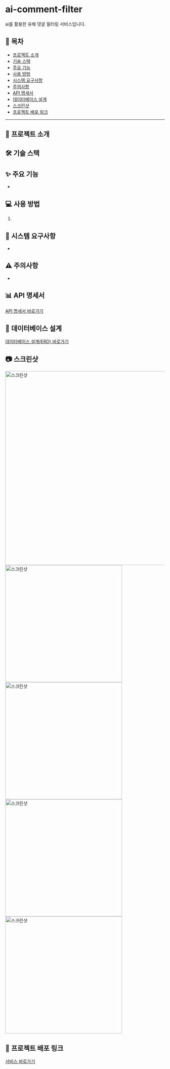 # ai-comment-filter

ai를 활용한 유해 댓글 필터링 서비스입니다.

## 📌 목차

- [프로젝트 소개](#-프로젝트-소개)
- [기술 스택](#-기술-스택)
- [주요 기능](#-주요-기능)
- [사용 방법](#-사용-방법)
- [시스템 요구사항](#-시스템-요구사항)
- [주의사항](#-주의사항)
- [API 명세서](#-api-명세서)
- [데이터베이스 설계](#-데이터베이스-설계)
- [스크린샷](#-스크린샷)
- [프로젝트 배포 링크](#-프로젝트-배포-링크)

---

## 🚀 프로젝트 소개



## 🛠 기술 스택



## ✨ 주요 기능

- 


## 💻 사용 방법

1. 


## 🔧 시스템 요구사항

- 


## ⚠️ 주의사항

- 


## 📊 API 명세서
[API 명세서 바로가기](https://plausible-lungfish-984.notion.site/API-1b5e14ad4fe88179921bd6af81f44e85?pvs=4)

## 💾 데이터베이스 설계
[데이터베이스 설계(ERD) 바로가기](https://plausible-lungfish-984.notion.site/ERD-1b5e14ad4fe88169b433d7ed6c6be96b?pvs=4)

## 📷 스크린샷

<img width="611" alt="스크린샷" src="" />
<img width="369" alt="스크린샷" src="" />
<img width="369" alt="스크린샷" src="" />
<img width="369" alt="스크린샷" src="" />
<img width="369" alt="스크린샷" src="" />

## 🔗 프로젝트 배포 링크

[서비스 바로가기](https://)
